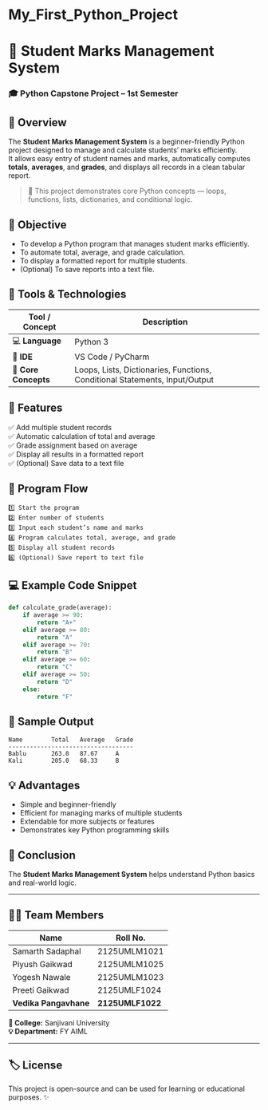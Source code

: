 # My_First_Python_Project

# 🧮 Student Marks Management System  

### 🎓 Python Capstone Project – 1st Semester  

## 📘 Overview
The **Student Marks Management System** is a beginner-friendly Python project designed to manage and calculate students’ marks efficiently.  
It allows easy entry of student names and marks, automatically computes **totals**, **averages**, and **grades**, and displays all records in a clean tabular report.  

> 🧠 This project demonstrates core Python concepts — loops, functions, lists, dictionaries, and conditional logic.

## 🎯 Objective
- To develop a Python program that manages student marks efficiently.  
- To automate total, average, and grade calculation.  
- To display a formatted report for multiple students.  
- (Optional) To save reports into a text file.

## 🧰 Tools & Technologies
| Tool / Concept | Description |
|-----------------|-------------|
| 💻 **Language** | Python 3 |
| 🧠 **IDE** | VS Code / PyCharm |
| 🔁 **Core Concepts** | Loops, Lists, Dictionaries, Functions, Conditional Statements, Input/Output |

## 🌟 Features
✅ Add multiple student records  
✅ Automatic calculation of total and average  
✅ Grade assignment based on average  
✅ Display all results in a formatted report  
✅ (Optional) Save data to a text file  

## 🔄 Program Flow
```text
1️⃣ Start the program  
2️⃣ Enter number of students  
3️⃣ Input each student’s name and marks  
4️⃣ Program calculates total, average, and grade  
5️⃣ Display all student records  
6️⃣ (Optional) Save report to text file  
```

## 💻 Example Code Snippet
```python
def calculate_grade(average):
    if average >= 90:
        return "A+"
    elif average >= 80:
        return "A"
    elif average >= 70:
        return "B"
    elif average >= 60:
        return "C"
    elif average >= 50:
        return "D"
    else:
        return "F"
```

## 🧾 Sample Output
```
Name        Total   Average   Grade
-----------------------------------
Bablu       263.0   87.67     A
Kali        205.0   68.33     B
```

## 💡 Advantages
- Simple and beginner-friendly  
- Efficient for managing marks of multiple students  
- Extendable for more subjects or features  
- Demonstrates key Python programming skills  

## 🏁 Conclusion
The **Student Marks Management System** helps understand Python basics and real-world logic.

---

## 👨‍💻 Team Members
| Name | Roll No. |
|------|-----------|
| Samarth Sadaphal | 2125UMLM1021 |
| Piyush Gaikwad | 2125UMLM1025 |
| Yogesh Nawale | 2125UMLM1023 |
| Preeti Gaikwad | 2125UMLF1024 |
| **Vedika Pangavhane** | **2125UMLF1022** |

**🏫 College:** Sanjivani University  
**💡 Department:** FY AIML  

---

## 🏷️ License
This project is open-source and can be used for learning or educational purposes. ✨
